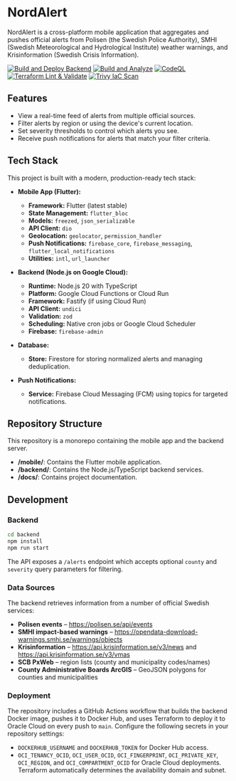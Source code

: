 # NordAlert

NordAlert is a cross-platform mobile application that aggregates and pushes official alerts from Polisen (the Swedish Police Authority), SMHI (Swedish Meteorological and Hydrological Institute) weather warnings, and Krisinformation (Swedish Crisis Information).

[![Build and Deploy Backend](https://github.com/hashan-silva/nord-alert/actions/workflows/deploy.yml/badge.svg)](https://github.com/hashan-silva/nord-alert/actions/workflows/deploy.yml)
[![Build and Analyze](https://github.com/hashan-silva/nord-alert/actions/workflows/build.yml/badge.svg)](https://github.com/hashan-silva/nord-alert/actions/workflows/build.yml)
[![CodeQL](https://github.com/hashan-silva/nord-alert/actions/workflows/github-code-scanning/codeql/badge.svg)](https://github.com/hashan-silva/nord-alert/actions/workflows/github-code-scanning/codeql)
[![Terraform Lint & Validate](https://github.com/hashan-silva/nord-alert/actions/workflows/terraform-ci.yml/badge.svg)](https://github.com/hashan-silva/nord-alert/actions/workflows/terraform-ci.yml)
[![Trivy IaC Scan](https://github.com/hashan-silva/nord-alert/actions/workflows/tfsec.yml/badge.svg)](https://github.com/hashan-silva/nord-alert/actions/workflows/tfsec.yml)

## Features

- View a real-time feed of alerts from multiple official sources.
- Filter alerts by region or using the device's current location.
- Set severity thresholds to control which alerts you see.
- Receive push notifications for alerts that match your filter criteria.

## Tech Stack

This project is built with a modern, production-ready tech stack:

- **Mobile App (Flutter):**
  - **Framework:** Flutter (latest stable)
  - **State Management:** `flutter_bloc`
  - **Models:** `freezed`, `json_serializable`
  - **API Client:** `dio`
  - **Geolocation:** `geolocator`, `permission_handler`
  - **Push Notifications:** `firebase_core`, `firebase_messaging`, `flutter_local_notifications`
  - **Utilities:** `intl`, `url_launcher`

- **Backend (Node.js on Google Cloud):**
  - **Runtime:** Node.js 20 with TypeScript
  - **Platform:** Google Cloud Functions or Cloud Run
  - **Framework:** Fastify (if using Cloud Run)
  - **API Client:** `undici`
  - **Validation:** `zod`
  - **Scheduling:** Native cron jobs or Google Cloud Scheduler
  - **Firebase:** `firebase-admin`

- **Database:**
  - **Store:** Firestore for storing normalized alerts and managing deduplication.

- **Push Notifications:**
  - **Service:** Firebase Cloud Messaging (FCM) using topics for targeted notifications.

## Repository Structure

This repository is a monorepo containing the mobile app and the backend server.

- **/mobile/**: Contains the Flutter mobile application.
- **/backend/**: Contains the Node.js/TypeScript backend services.
- **/docs/**: Contains project documentation.

## Development

### Backend

```bash
cd backend
npm install
npm run start
```

The API exposes a `/alerts` endpoint which accepts optional `county` and `severity` query parameters for filtering.

### Data Sources

The backend retrieves information from a number of official Swedish services:

- **Polisen events** – https://polisen.se/api/events
- **SMHI impact-based warnings** – https://opendata-download-warnings.smhi.se/warnings/objects
- **Krisinformation** – https://api.krisinformation.se/v3/news and https://api.krisinformation.se/v3/vmas
- **SCB PxWeb** – region lists (county and municipality codes/names)
- **County Administrative Boards ArcGIS** – GeoJSON polygons for counties and municipalities

### Deployment

The repository includes a GitHub Actions workflow that builds the backend Docker image, pushes it to Docker Hub, and uses Terraform to deploy it to Oracle Cloud on every push to `main`. Configure the following secrets in your repository settings:

- `DOCKERHUB_USERNAME` and `DOCKERHUB_TOKEN` for Docker Hub access.
- `OCI_TENANCY_OCID`, `OCI_USER_OCID`, `OCI_FINGERPRINT`, `OCI_PRIVATE_KEY`, `OCI_REGION`, and `OCI_COMPARTMENT_OCID` for Oracle Cloud deployments. Terraform automatically determines the availability domain and subnet.
